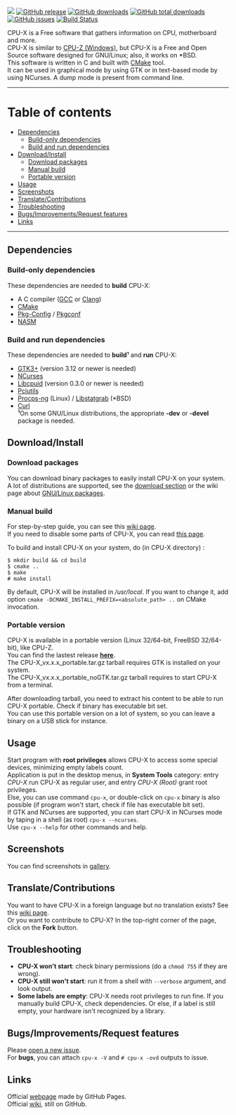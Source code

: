 
[![](https://github.com/X0rg/CPU-X/blob/master/data/icons/CPU-X_22x22.png?raw=true)](http://x0rg.github.io/CPU-X/)
[![GitHub release](https://img.shields.io/github/release/X0rg/CPU-X.svg)](https://github.com/X0rg/CPU-X/tags)
[![GitHub downloads](https://img.shields.io/github/downloads/X0rg/CPU-X/latest/total.svg)](https://github.com/X0rg/CPU-X/releases/latest)
[![GitHub total downloads](https://img.shields.io/github/downloads/X0rg/CPU-X/total.svg)](https://github.com/X0rg/CPU-X/releases)
[![GitHub issues](https://img.shields.io/github/issues/X0rg/CPU-X.svg)](https://github.com/X0rg/CPU-X/issues)
[![Build Status](https://travis-ci.org/X0rg/CPU-X.svg?branch=master)](https://travis-ci.org/X0rg/CPU-X)

CPU-X is a Free software that gathers information on CPU, motherboard and more.  
CPU-X is similar to [CPU-Z (Windows)](http://www.cpuid.com/softwares/cpu-z.html), but CPU-X is a Free and Open Source software designed for GNU/Linux; also, it works on *BSD.  
This software is written in C and built with [CMake](http://www.cmake.org/) tool.  
It can be used in graphical mode by using GTK or in text-based mode by using NCurses. A dump mode is present from command line.  


***

# Table of contents
* [Dependencies](#dependencies)
  * [Build-only dependencies](#build-only-dependencies)
  * [Build and run dependencies](#build-and-run-dependencies)
* [Download/Install](#downloadinstall)
  * [Download packages](#download-packages)
  * [Manual build](#manual-build)
  * [Portable version](#portable-version)
* [Usage](#usage)
* [Screenshots](#screenshots)
* [Translate/Contributions](#translatecontributions)
* [Troubleshooting](#troubleshooting)
* [Bugs/Improvements/Request features](#bugsimprovementsrequest-features)
* [Links](#links)

***

## Dependencies

### Build-only dependencies

These dependencies are needed to **build** CPU-X:
* A C compiler ([GCC](https://gcc.gnu.org/) or [Clang](http://clang.llvm.org/))
* [CMake](http://www.cmake.org/)
* [Pkg-Config](http://www.freedesktop.org/wiki/Software/pkg-config/) / [Pkgconf](https://github.com/pkgconf/pkgconf)
* [NASM](http://www.nasm.us/)


### Build and run dependencies

These dependencies are needed to **build¹** and **run** CPU-X:
* [GTK3+](http://www.gtk.org/) (version 3.12 or newer is needed)  
* [NCurses](http://www.gnu.org/software/ncurses/)  
* [Libcpuid](http://libcpuid.sourceforge.net/) (version 0.3.0 or newer is needed)  
* [Pciutils](http://mj.ucw.cz/sw/pciutils/)  
* [Procps-ng](http://sourceforge.net/projects/procps-ng/) (Linux) / [Libstatgrab](http://www.i-scream.org/libstatgrab/) (*BSD)  
* [Curl](http://curl.haxx.se/)  
**¹**On some GNU/Linux distributions, the appropriate **-dev** or **-devel** package is needed.


## Download/Install

### Download packages

You can download binary packages to easily install CPU-X on your system. A lot of distributions are supported, see the [download section](https://github.com/X0rg/CPU-X/releases/latest) or the wiki page about [GNU/Linux packages](https://github.com/X0rg/CPU-X/wiki/GNU-Linux-Packages).  


### Manual build

For step-by-step guide, you can see this [wiki page](https://github.com/X0rg/CPU-X/wiki/Manual-build).  
If you need to disable some parts of CPU-X, you can read [this page](https://github.com/X0rg/CPU-X/wiki/Modular-components).

To build and install CPU-X on your system, do (in CPU-X directory) :
```
$ mkdir build && cd build
$ cmake ..
$ make
# make install
```
By default, CPU-X will be installed in */usr/local*. If you want to change it, add option `cmake -DCMAKE_INSTALL_PREFIX=<absolute_path> ..` on CMake invocation.


### Portable version

CPU-X is available in a portable version (Linux 32/64-bit, FreeBSD 32/64-bit), like CPU-Z.  
You can find the lastest release [**here**](https://github.com/X0rg/CPU-X/releases/latest).  
The CPU-X_vx.x.x_portable.tar.gz tarball requires GTK is installed on your system.  
The CPU-X_vx.x.x_portable_noGTK.tar.gz tarball requires to start CPU-X from a terminal.  

After downloading tarball, you need to extract his content to be able to run CPU-X portable. Check if binary has executable bit set.  
You can use this portable version on a lot of system, so you can leave a binary on a USB stick for instance.


## Usage

Start program with **root privileges** allows CPU-X to access some special devices, minimizing empty labels count.  
Application is put in the desktop menus, in **System Tools** category: entry *CPU-X* run CPU-X as regular user, and entry *CPU-X (Root)* grant root privileges.  
Else, you can use command `cpu-x`, or double-click on `cpu-x` binary is also possible (if program won't start, check if file has executable bit set).  
If GTK and NCurses are supported, you can start CPU-X in NCurses mode by taping in a shell (as root) `cpu-x --ncurses`.  
Use `cpu-x --help` for other commands and help.


## Screenshots

You can find screenshots in [gallery](https://github.com/X0rg/CPU-X/wiki/Screenshots).


## Translate/Contributions

You want to have CPU-X in a foreign language but no translation exists? See this [wiki page](https://github.com/X0rg/CPU-X/wiki/Translate).  
Or you want to contribute to CPU-X? In the top-right corner of the page, click on the **Fork** button.


## Troubleshooting

* **CPU-X won't start**: check binary permissions (do a `chmod 755` if they are wrong).
* **CPU-X still won't start**: run it from a shell with `--verbose` argument, and look output.
* **Some labels are empty**: CPU-X needs root privileges to run fine. If you manually build CPU-X, check dependencies. Or else, if a label is still empty, your hardware isn't recognized by a library.


## Bugs/Improvements/Request features

Please [open a new issue](https://github.com/X0rg/CPU-X/issues/new).  
For **bugs**, you can attach `cpu-x -V` and `# cpu-x -ovd` outputs to issue.


## Links
Official [webpage](http://x0rg.github.io/CPU-X/) made by GitHub Pages.  
Official [wiki](https://github.com/X0rg/CPU-X/wiki), still on GitHub.

